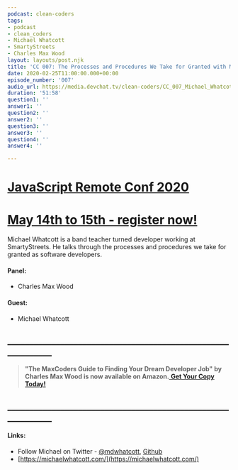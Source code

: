 ```yaml
---
podcast: clean-coders
tags:
- podcast
- clean_coders
- Michael Whatcott
- SmartyStreets
- Charles Max Wood
layout: layouts/post.njk
title: 'CC 007: The Processes and Procedures We Take for Granted with Michael Whatcott'
date: 2020-02-25T11:00:00.000+00:00
episode_number: '007'
audio_url: https://media.devchat.tv/clean-coders/CC_007_Michael_Whatcott.mp3
duration: '51:58'
question1: ''
answer1: ''
question2: ''
answer2: ''
question3: ''
answer3: ''
question4: ''
answer4: ''

---
```

# [JavaScript Remote Conf 2020](https://devchat.tv/conferences/javascript-remote-2020/ "JavaScript Remote Conf 2020")

# [May 14th to 15th - register now!](https://devchat.tv/conferences/javascript-remote-2020/ "JavaScript Remote Conf 2020")

Michael Whatcott is a band teacher turned developer working at SmartyStreets. He talks through the processes and procedures we take for granted as software developers.

#### **Panel:**

* Charles Max Wood

#### **Guest:**

* Michael Whatcott

## **____________________________________________________________**

> **"The MaxCoders Guide to Finding Your Dream Developer Job" by Charles Max Wood is now available on Amazon.**[ **Get Your Copy Today!**](https://www.amazon.com/gp/product/B081MBL5C9/ref=as_li_ss_tl?ie=UTF8&linkCode=sl1&tag=devchattv-20&linkId=9d61363241636e2546ef46abba198746&language=en_US)

## **____________________________________________________________**

#### **Links:**

* Follow Michael on Twitter - [@mdwhatcott](https://twitter.com/mdwhatcott),
  [Github](https://github.com/mdwhatcott)
* [https://michaelwhatcott.com/](https://michaelwhatcott.com/)